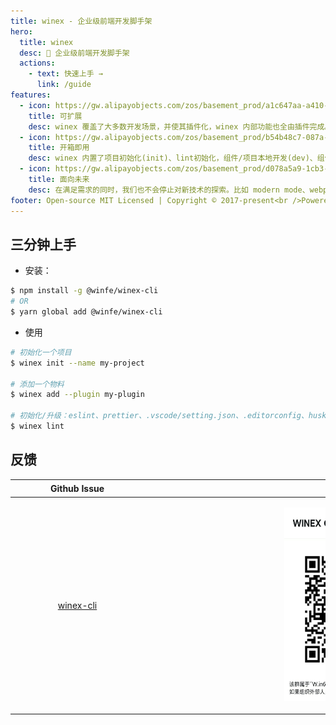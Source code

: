 ```yaml
---
title: winex - 企业级前端开发脚手架
hero:
  title: winex
  desc: 🍙 企业级前端开发脚手架
  actions:
    - text: 快速上手 →
      link: /guide
features:
  - icon: https://gw.alipayobjects.com/zos/basement_prod/a1c647aa-a410-4024-8414-c9837709cb43/k7787itw_w126_h114.png
    title: 可扩展
    desc: winex 覆盖了大多数开发场景，并使其插件化，winex 内部功能也全由插件完成。此外还支持插件和插件集，以满足功能和垂直域的分层需求。
  - icon: https://gw.alipayobjects.com/zos/basement_prod/b54b48c7-087a-4984-b150-bcecb40920de/k7787z07_w114_h120.png
    title: 开箱即用
    desc: winex 内置了项目初始化(init)、lint初始化，组件/项目本地开发(dev)、组件打包/项目构建(build)、发布物料等，仅需一个依赖即可上手开发。可满足日常 80% 的开发需求。
  - icon: https://gw.alipayobjects.com/zos/basement_prod/d078a5a9-1cb3-4352-9f05-505c2e98bc95/k7788v4b_w102_h126.png
    title: 面向未来
    desc: 在满足需求的同时，我们也不会停止对新技术的探索。比如 modern mode、webpack@5、自动化 external、bundler less 等等。
footer: Open-source MIT Licensed | Copyright © 2017-present<br />Powered by [dumi](https://d.umijs.org/).
---
```



## 三分钟上手


- 安装：

```bash
$ npm install -g @winfe/winex-cli
# OR
$ yarn global add @winfe/winex-cli
```

- 使用

```bash
# 初始化一个项目
$ winex init --name my-project

# 添加一个物料
$ winex add --plugin my-plugin

# 初始化/升级：eslint、prettier、.vscode/setting.json、.editorconfig、husky、lint-staged...
$ winex lint
```

## 反馈

|                                      Github Issue                                       |                                                    企业微信                                                    |
| :-------------------------------------------------------------------------------------: | :------------------------------------------------------------------------------------------------------------: |
| <p style="width:200px"></p>[winex-cli](https://github.com/cool-fe/winex-cli/issues)</p> | <p style="width:650px"  height="310"><img src="./public/dingding.jpg" width="216"  height="310" /> </p> |
